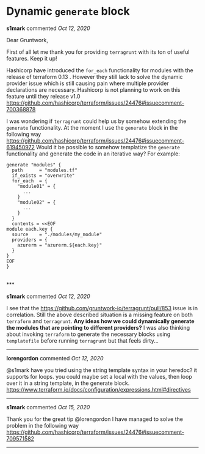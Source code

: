# Dynamic `generate` block

**s1mark** commented *Oct 12, 2020*

Dear Gruntwork,

First of all let me thank you for providing `terragrunt` with its ton of useful features. Keep it up!

Hashicorp have introduced the `for_each` functionality for modules with the release of terraform 0.13 . However they still lack to solve the dynamic provider issue which is still causing pain where multiple provider declarations are necessary. Hashicorp is not planning to work on this feature until they release v1.0 https://github.com/hashicorp/terraform/issues/24476#issuecomment-700368878

I was wondering if `terragrunt` could help us by somehow extending the `generate` functionality. At the moment I use the `generate` block in the following way https://github.com/hashicorp/terraform/issues/24476#issuecomment-619450972
Would it be possible to somehow templatize the `generate` functionality and generate the code in an iterative way?
For example:

```hcl
generate "modules" {
  path      = "modules.tf"
  if_exists = "overwrite"
  for_each  = {
    "module01" = {
      ...
    }
    "module02" = {
      ...
    }
  }
  contents = <<EOF
module each.key {
  source    = "./modules/my_module"
  providers = {
    azurerm = "azurerm.${each.key}"
  }
}
EOF
} 
```
<br />
***


**s1mark** commented *Oct 12, 2020*

I see that the https://github.com/gruntwork-io/terragrunt/pull/853 issue is in correlation. Still the above described situation is a missing feature on both `terraform` and `terragrunt`.
**Any ideas how we could dynamically generate the modules that are pointing to different providers?**
I was also thinking about invoking `terraform` to generate the necessary blocks using `templatefile` before running `terragrunt` but that feels dirty...
***

**lorengordon** commented *Oct 12, 2020*

@s1mark have you tried using the string template syntax in your heredoc? it supports for loops. you could maybe set a local with the values, then loop over it in a string template, in the generate block. https://www.terraform.io/docs/configuration/expressions.html#directives
***

**s1mark** commented *Oct 15, 2020*

Thank you for the great tip @lorengordon 
I have managed to solve the problem in the following way
https://github.com/hashicorp/terraform/issues/24476#issuecomment-709571582

***

